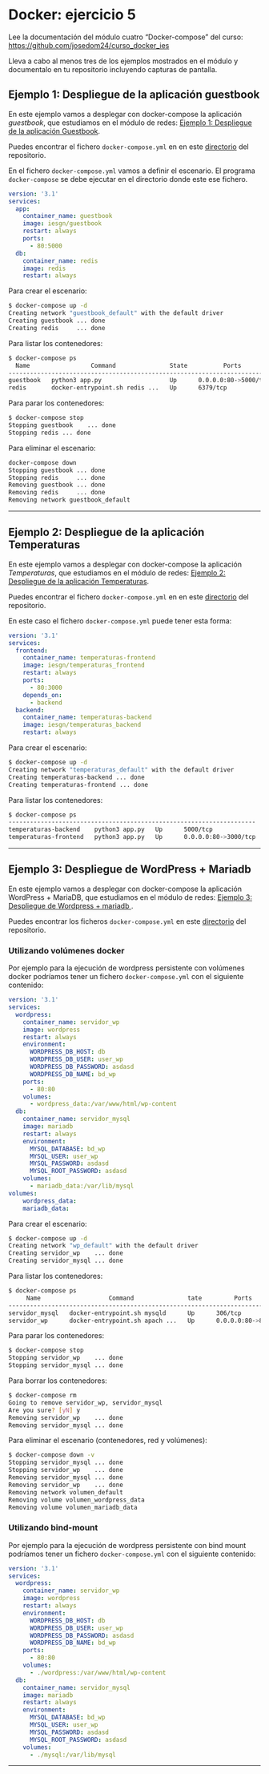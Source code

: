 # Docker: ejercicio 5

Lee la documentación del módulo cuatro “Docker-compose” del curso:
https://github.com/josedom24/curso_docker_ies

Lleva a cabo al menos tres de los ejemplos mostrados en el módulo y documentalo en tu repositorio incluyendo capturas de pantalla.

## Ejemplo 1: Despliegue de la aplicación guestbook

En este ejemplo vamos a desplegar con docker-compose la aplicación *guestbook*, que estudiamos en el módulo de redes: [Ejemplo 1: Despliegue de la aplicación Guestbook](../modulo3/guestbook.md).

Puedes encontrar el fichero `docker-compose.yml` en en este [directorio](https://github.com/josedom24/curso_docker_ies/tree/main/ejemplos/modulo4/ejemplo1) del repositorio. 

En el fichero `docker-compose.yml` vamos a definir el escenario. El programa `docker-compose` se debe ejecutar en el directorio donde este ese fichero. 

```yaml
version: '3.1'
services:
  app:
    container_name: guestbook
    image: iesgn/guestbook
    restart: always
    ports:
      - 80:5000
  db:
    container_name: redis
    image: redis
    restart: always
```

Para crear el escenario:

```bash
$ docker-compose up -d
Creating network "guestbook_default" with the default driver
Creating guestbook ... done
Creating redis     ... done
```

Para listar los contenedores:

```bash
$ docker-compose ps
  Name                 Command               State          Ports        
-------------------------------------------------------------------------
guestbook   python3 app.py                   Up      0.0.0.0:80->5000/tcp
redis       docker-entrypoint.sh redis ...   Up      6379/tcp            
```

Para parar los contenedores:

```bash
$ docker-compose stop 
Stopping guestbook    ... done
Stopping redis ... done
```

Para eliminar el escenario:

```bash
docker-compose down
Stopping guestbook ... done
Stopping redis     ... done
Removing guestbook ... done
Removing redis     ... done
Removing network guestbook_default
```

---

## Ejemplo 2: Despliegue de la aplicación Temperaturas

En este ejemplo vamos a desplegar con docker-compose la aplicación *Temperaturas*, que estudiamos en el módulo de redes: [Ejemplo 2: Despliegue de la aplicación Temperaturas](../modulo3/temperaturas.md).

Puedes encontrar el fichero `docker-compose.yml` en en este [directorio](https://github.com/josedom24/curso_docker_ies/tree/main/ejemplos/modulo4/ejemplo2) del repositorio. 


En este caso el fichero `docker-compose.yml` puede tener esta forma:

```yaml
version: '3.1'
services:
  frontend:
    container_name: temperaturas-frontend
    image: iesgn/temperaturas_frontend
    restart: always
    ports:
      - 80:3000
    depends_on:
      - backend
  backend:
    container_name: temperaturas-backend
    image: iesgn/temperaturas_backend
    restart: always
```

Para crear el escenario:

```bash
$ docker-compose up -d
Creating network "temperaturas_default" with the default driver
Creating temperaturas-backend ... done
Creating temperaturas-frontend ... done

```

Para listar los contenedores:

```bash
$ docker-compose ps
---------------------------------------------------------------------
temperaturas-backend    python3 app.py   Up      5000/tcp            
temperaturas-frontend   python3 app.py   Up      0.0.0.0:80->3000/tcp
```

---

## Ejemplo 3: Despliegue de WordPress + Mariadb

En este ejemplo vamos a desplegar con docker-compose la aplicación WordPress + MariaDB, que estudiamos en el módulo de redes: [Ejemplo 3: Despliegue de Wordpress + mariadb ](../modulo3/wordpress.md).

Puedes encontrar los ficheros `docker-compose.yml` en este [directorio](https://github.com/josedom24/curso_docker_ies/tree/main/ejemplos/modulo4/ejemplo3) del repositorio. 


### Utilizando volúmenes docker

Por ejemplo para la ejecución de wordpress persistente con volúmenes docker podríamos tener un fichero `docker-compose.yml` con el siguiente contenido:

```yaml
version: '3.1'
services:
  wordpress:
    container_name: servidor_wp
    image: wordpress
    restart: always
    environment:
      WORDPRESS_DB_HOST: db
      WORDPRESS_DB_USER: user_wp
      WORDPRESS_DB_PASSWORD: asdasd
      WORDPRESS_DB_NAME: bd_wp
    ports:
      - 80:80
    volumes:
      - wordpress_data:/var/www/html/wp-content
  db:
    container_name: servidor_mysql
    image: mariadb
    restart: always
    environment:
      MYSQL_DATABASE: bd_wp
      MYSQL_USER: user_wp
      MYSQL_PASSWORD: asdasd
      MYSQL_ROOT_PASSWORD: asdasd
    volumes:
      - mariadb_data:/var/lib/mysql
volumes:
    wordpress_data:
    mariadb_data:
```

Para crear el escenario:

```bash
$ docker-compose up -d
Creating network "wp_default" with the default driver
Creating servidor_wp    ... done
Creating servidor_mysql ... done
```

Para listar los contenedores:

```bash
$ docker-compose ps
     Name                   Command               tate         Ports       
---------------------------------------------------------------------------
servidor_mysql   docker-entrypoint.sh mysqld      Up      306/tcp          
servidor_wp      docker-entrypoint.sh apach ...   Up      0.0.0.0:80->80/tcp
```

Para parar los contenedores:

```bash
$ docker-compose stop 
Stopping servidor_wp    ... done
Stopping servidor_mysql ... done
```

Para borrar los contenedores:

```bash
$ docker-compose rm
Going to remove servidor_wp, servidor_mysql
Are you sure? [yN] y
Removing servidor_wp    ... done
Removing servidor_mysql ... done
```

Para eliminar el escenario (contenedores, red y volúmenes):

```bash
$ docker-compose down -v
Stopping servidor_mysql ... done
Stopping servidor_wp    ... done
Removing servidor_mysql ... done
Removing servidor_wp    ... done
Removing network volumen_default
Removing volume volumen_wordpress_data
Removing volume volumen_mariadb_data
```

### Utilizando bind-mount

Por ejemplo para la ejecución de wordpress persistente con bind mount podríamos tener un fichero `docker-compose.yml` con el siguiente contenido:

```yaml
version: '3.1'
services:
  wordpress:
    container_name: servidor_wp
    image: wordpress
    restart: always
    environment:
      WORDPRESS_DB_HOST: db
      WORDPRESS_DB_USER: user_wp
      WORDPRESS_DB_PASSWORD: asdasd
      WORDPRESS_DB_NAME: bd_wp
    ports:
      - 80:80
    volumes:
      - ./wordpress:/var/www/html/wp-content
  db:
    container_name: servidor_mysql
    image: mariadb
    restart: always
    environment:
      MYSQL_DATABASE: bd_wp
      MYSQL_USER: user_wp
      MYSQL_PASSWORD: asdasd
      MYSQL_ROOT_PASSWORD: asdasd
    volumes:
      - ./mysql:/var/lib/mysql
```

---
